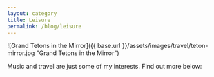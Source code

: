 ```yaml
---
layout: category
title: Leisure
permalink: /blog/leisure
---
```


![Grand Tetons in the Mirror]({{ base.url }}/assets/images/travel/teton-mirror.jpg "Grand Tetons in the Mirror")

Music and travel are just some of my interests. Find out more below:
